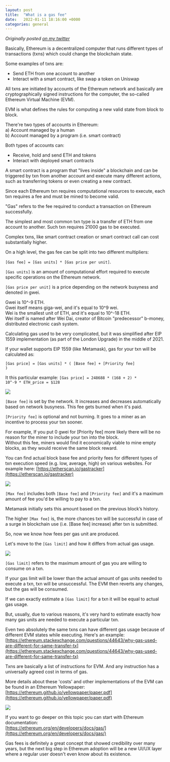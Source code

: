 ```yaml
---
layout: post
title:  "What is a gas fee"
date:   2022-01-11 18:16:00 +0000
categories: general
---
```


*Originally posted [on my twitter](twitter.com/dashtiev)*

Basically, Ethereum is a decentralized computer that runs different types of transactions (txns) which could change the blockchain state.

Some examples of txns are:
- Send ETH from one account to another
- Interact with a smart contract, like swap a token on Uniswap

All txns are initiated by accounts of the Ethereum network and basically are cryptographically signed instructions for the computer, the so-called Ethereum Virtual Machine (EVM).

EVM is what defines the rules for computing a new valid state from block to block.

There're two types of accounts in Ethereum:\
a) Account managed by a human\
b) Account managed by a program (i.e. smart contract)

Both types of accounts can:
- Receive, hold and send ETH and tokens
- Interact with deployed smart contracts

A smart contract is a program that "lives inside" a blockchain and can be triggered by txn from another account and execute many different actions, such as transferring tokens or even creating a new contract.

Since each Ethereum txn requires computational resources to execute, each txn requires a fee and must be mined to become valid. 

"Gas" refers to the fee required to conduct a transaction on Ethereum successfully.

The simplest and most common txn type is a transfer of ETH from one account to another. Such txn requires 21000 gas to be executed.

Complex txns, like smart contract creation or smart contract call can cost substantially higher.

On a high level, the gas fee can be split into two different multipliers:

<code>[Gas fee] = [Gas units] * [Gas price per unit]</code>.

<code>[Gas units]</code> is an amount of computational effort required to execute specific operations on the Ethereum network.

<code>[Gas price per unit]</code> is a price depending on the network busyness and denoted in gwei.

Gwei is 10^-9 ETH.\
Gwei itself means giga-wei, and it's equal to 10^9 wei.\
Wei is the smallest unit of ETH, and it's equal to 10^-18 ETH.\
Wei itself is named after Wei Dai, creator of Bitcoin "predecessor" b-money, distributed electronic cash system.

Calculating gas used to be very complicated, but it was simplified after EIP 1559 implementation (as part of the London Upgrade) in the middle of 2021.

If your wallet supports EIP 1559 (like Metamask), gas for your txn will be calculated as:

<code>[Gas price] = [Gas units] * ( [Base fee] + [Priority fee] )</code>

It this particular example:
<code>[Gas price] = 248688 * (168 + 2) * 10^-9 * ETH_price = $128</code>

<img src="{{site.url}}/assets/images/what-is-a-gas-fee/metamask-wallet.png">

<code>[Base fee]</code> is set by the network. It increases and decreases automatically based on network busyness.
This fee gets burned when it's paid.

<code>[Priority fee]</code> is optional and not burning. It goes to a miner as an incentive to process your txn sooner.

For example, If you put 0 gwei for [Priority fee] more likely there will be no reason for the miner to include your txn into the block.\
Without this fee, miners would find it economically viable to mine empty blocks, as they would receive the same block reward.

You can find actual block base fee and priority fees for different types of txn execution speed (e.g. low, average, high) on various websites.
For example here: [https://etherscan.io/gastracker](https://etherscan.io/gastracker)

<img src="{{site.url}}/assets/images/what-is-a-gas-fee/etherscan.jpg">

<code>[Max fee]</code> includes both <code>[Base fee]</code> and <code>[Priority fee]</code> and it's a maximum amount of fee you'd be willing to pay to a txn.

Metamask initially sets this amount based on the previous block’s history.

The higher <code>[Max fee]</code> is, the more chances txn will be successful in case of a surge in blockchain use (i.e. [Base fee] increase) after txn is submitted.

So, now we know how fees per gas unit are produced. 

Let's move to the <code>[Gas limit]</code> and how it differs from actual gas usage.

<img src="{{site.url}}/assets/images/what-is-a-gas-fee/gas-usage.jpg">

<code>[Gas limit]</code> refers to the maximum amount of gas you are willing to consume on a txn.

If your gas limit will be lower than the actual amount of gas units needed to execute a txn, txn will be unsuccessful. The EVM then reverts any changes, but the gas will be consumed.

If we can exactly estimate a <code>[Gas limit]</code> for a txn it will be equal to actual gas usage.

But, usually, due to various reasons, it's very hard to estimate exactly how many gas units are needed to execute a particular txn.

Even two absolutely the same txns can have different gas usage because of different EVM states while executing.
Here's an example:\
[https://ethereum.stackexchange.com/questions/44643/why-gas-used-are-different-for-same-transfer-tx](https://ethereum.stackexchange.com/questions/44643/why-gas-used-are-different-for-same-transfer-tx)

Txns are basically a list of instructions for EVM. And any instruction has a universally agreed cost in terms of gas.

More details about these 'costs' and other implementations of the EVM can be found in an Ethereum Yellowpaper: \
[https://ethereum.github.io/yellowpaper/paper.pdf](https://ethereum.github.io/yellowpaper/paper.pdf)

<img src="{{site.url}}/assets/images/what-is-a-gas-fee/yellowpaper.png">

If you want to go deeper on this topic you can start with Ethereum documentation:\
[https://ethereum.org/en/developers/docs/gas/](https://ethereum.org/en/developers/docs/gas/)

Gas fees is definitely a great concept that showed credibility over many years, but the next big step in Ethereum adoption will be a new UI/UX layer where a regular user doesn't even know about its existence.

